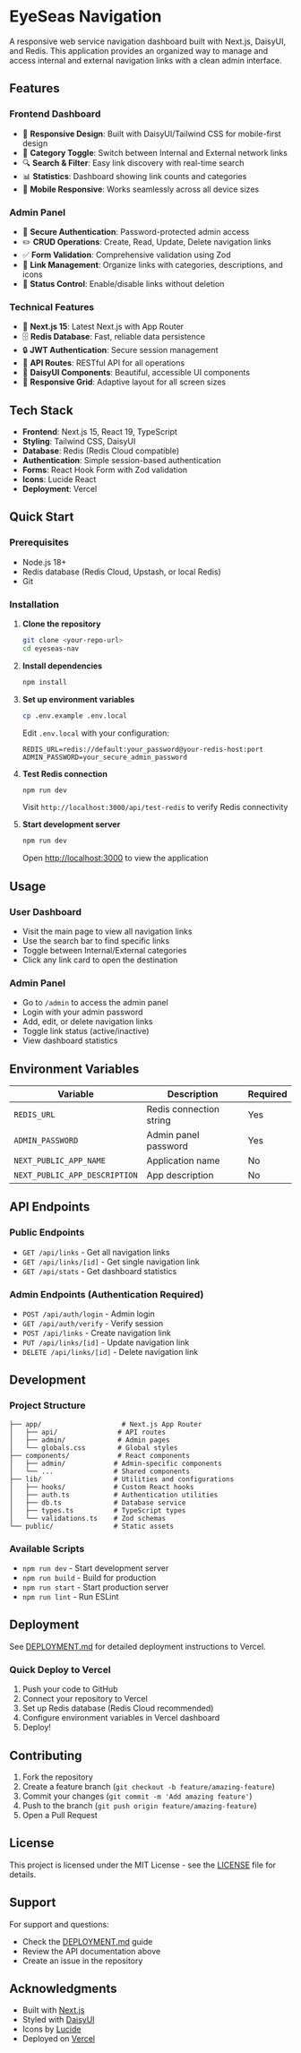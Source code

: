 # EyeSeas Navigation

A responsive web service navigation dashboard built with Next.js, DaisyUI, and Redis. This application provides an organized way to manage and access internal and external navigation links with a clean admin interface.

## Features

### Frontend Dashboard
- 🎨 **Responsive Design**: Built with DaisyUI/Tailwind CSS for mobile-first design
- 🔄 **Category Toggle**: Switch between Internal and External network links
- 🔍 **Search & Filter**: Easy link discovery with real-time search
- 📊 **Statistics**: Dashboard showing link counts and categories
- 📱 **Mobile Responsive**: Works seamlessly across all device sizes

### Admin Panel
- 🔐 **Secure Authentication**: Password-protected admin access
- ✏️ **CRUD Operations**: Create, Read, Update, Delete navigation links
- ✅ **Form Validation**: Comprehensive validation using Zod
- 🎯 **Link Management**: Organize links with categories, descriptions, and icons
- 🔧 **Status Control**: Enable/disable links without deletion

### Technical Features
- 🚀 **Next.js 15**: Latest Next.js with App Router
- 🗄️ **Redis Database**: Fast, reliable data persistence
- 🔒 **JWT Authentication**: Secure session management
- 📡 **API Routes**: RESTful API for all operations
- 🎨 **DaisyUI Components**: Beautiful, accessible UI components
- 📱 **Responsive Grid**: Adaptive layout for all screen sizes

## Tech Stack

- **Frontend**: Next.js 15, React 19, TypeScript
- **Styling**: Tailwind CSS, DaisyUI
- **Database**: Redis (Redis Cloud compatible)
- **Authentication**: Simple session-based authentication
- **Forms**: React Hook Form with Zod validation
- **Icons**: Lucide React
- **Deployment**: Vercel

## Quick Start

### Prerequisites

- Node.js 18+
- Redis database (Redis Cloud, Upstash, or local Redis)
- Git

### Installation

1. **Clone the repository**
   ```bash
   git clone <your-repo-url>
   cd eyeseas-nav
   ```

2. **Install dependencies**
   ```bash
   npm install
   ```

3. **Set up environment variables**
   ```bash
   cp .env.example .env.local
   ```

   Edit `.env.local` with your configuration:
   ```env
   REDIS_URL=redis://default:your_password@your-redis-host:port
   ADMIN_PASSWORD=your_secure_admin_password
   ```

4. **Test Redis connection**
   ```bash
   npm run dev
   ```
   Visit `http://localhost:3000/api/test-redis` to verify Redis connectivity

6. **Start development server**
   ```bash
   npm run dev
   ```

   Open [http://localhost:3000](http://localhost:3000) to view the application

## Usage

### User Dashboard
- Visit the main page to view all navigation links
- Use the search bar to find specific links
- Toggle between Internal/External categories
- Click any link card to open the destination

### Admin Panel
- Go to `/admin` to access the admin panel
- Login with your admin password
- Add, edit, or delete navigation links
- Toggle link status (active/inactive)
- View dashboard statistics

## Environment Variables

| Variable | Description | Required |
|----------|-------------|----------|
| `REDIS_URL` | Redis connection string | Yes |
| `ADMIN_PASSWORD` | Admin panel password | Yes |
| `NEXT_PUBLIC_APP_NAME` | Application name | No |
| `NEXT_PUBLIC_APP_DESCRIPTION` | App description | No |

## API Endpoints

### Public Endpoints
- `GET /api/links` - Get all navigation links
- `GET /api/links/[id]` - Get single navigation link
- `GET /api/stats` - Get dashboard statistics

### Admin Endpoints (Authentication Required)
- `POST /api/auth/login` - Admin login
- `GET /api/auth/verify` - Verify session
- `POST /api/links` - Create navigation link
- `PUT /api/links/[id]` - Update navigation link
- `DELETE /api/links/[id]` - Delete navigation link

## Development

### Project Structure
```
├── app/                    # Next.js App Router
│   ├── api/               # API routes
│   ├── admin/             # Admin pages
│   └── globals.css        # Global styles
├── components/            # React components
│   ├── admin/            # Admin-specific components
│   └── ...               # Shared components
├── lib/                  # Utilities and configurations
│   ├── hooks/            # Custom React hooks
│   ├── auth.ts           # Authentication utilities
│   ├── db.ts             # Database service
│   ├── types.ts          # TypeScript types
│   └── validations.ts    # Zod schemas
└── public/               # Static assets
```

### Available Scripts

- `npm run dev` - Start development server
- `npm run build` - Build for production
- `npm run start` - Start production server
- `npm run lint` - Run ESLint

## Deployment

See [DEPLOYMENT.md](./DEPLOYMENT.md) for detailed deployment instructions to Vercel.

### Quick Deploy to Vercel

1. Push your code to GitHub
2. Connect your repository to Vercel
3. Set up Redis database (Redis Cloud recommended)
4. Configure environment variables in Vercel dashboard
5. Deploy!

## Contributing

1. Fork the repository
2. Create a feature branch (`git checkout -b feature/amazing-feature`)
3. Commit your changes (`git commit -m 'Add amazing feature'`)
4. Push to the branch (`git push origin feature/amazing-feature`)
5. Open a Pull Request

## License

This project is licensed under the MIT License - see the [LICENSE](LICENSE) file for details.

## Support

For support and questions:
- Check the [DEPLOYMENT.md](./DEPLOYMENT.md) guide
- Review the API documentation above
- Create an issue in the repository

## Acknowledgments

- Built with [Next.js](https://nextjs.org/)
- Styled with [DaisyUI](https://daisyui.com/)
- Icons by [Lucide](https://lucide.dev/)
- Deployed on [Vercel](https://vercel.com/)
